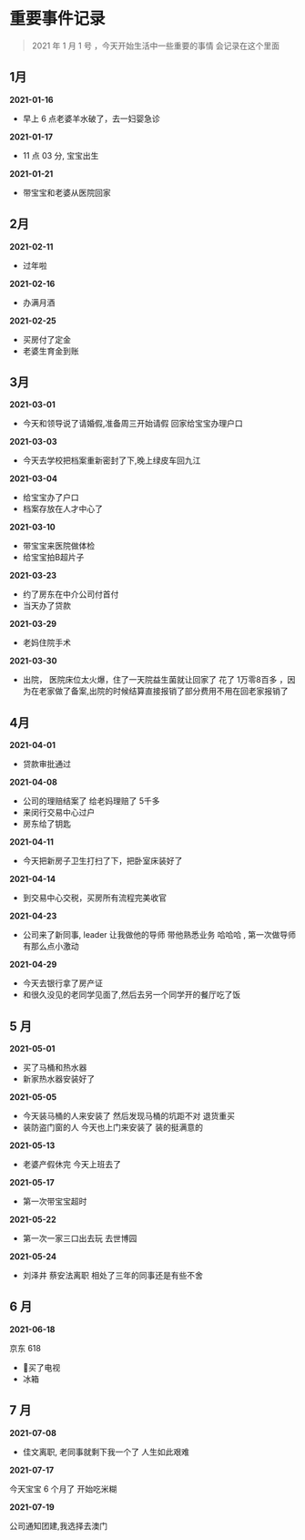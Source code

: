 # 重要事件记录

> 2021 年 1 月 1 号 ，今天开始生活中一些重要的事情 会记录在这个里面  

## 1月

**2021-01-16**

- 早上 6 点老婆羊水破了，去一妇婴急诊

**2021-01-17**

- 11 点 03 分, 宝宝出生

**2021-01-21**

- 带宝宝和老婆从医院回家

## 2月

**2021-02-11**

- 过年啦

**2021-02-16**

- 办满月酒

**2021-02-25**

- 买房付了定金
- 老婆生育金到账

## 3月

**2021-03-01**

- 今天和领导说了请婚假,准备周三开始请假 回家给宝宝办理户口

**2021-03-03**

- 今天去学校把档案重新密封了下,晚上绿皮车回九江

**2021-03-04**

- 给宝宝办了户口
- 档案存放在人才中心了

**2021-03-10**

- 带宝宝来医院做体检
- 给宝宝拍B超片子

**2021-03-23**

- 约了房东在中介公司付首付
- 当天办了贷款

**2021-03-29**

- 老妈住院手术

**2021-03-30**

- 出院， 医院床位太火爆，住了一天院益生菌就让回家了 花了 1万零8百多 ，因为在老家做了备案,出院的时候结算直接报销了部分费用不用在回老家报销了

## 4月

**2021-04-01**

- 贷款审批通过

**2021-04-08**

- 公司的理赔结案了 给老妈理赔了 5千多
- 来闵行交易中心过户
- 房东给了钥匙

**2021-04-11**

- 今天把新房子卫生打扫了下，把卧室床装好了

**2021-04-14**

- 到交易中心交税，买房所有流程完美收官

**2021-04-23**

- 公司来了新同事, leader 让我做他的导师 带他熟悉业务 哈哈哈 , 第一次做导师有那么点小激动 

**2021-04-29**

- 今天去银行拿了房产证
- 和很久没见的老同学见面了,然后去另一个同学开的餐厅吃了饭

## 5 月

**2021-05-01**

- 买了马桶和热水器
- 新家热水器安装好了

**2021-05-05**

- 今天装马桶的人来安装了 然后发现马桶的坑距不对 退货重买
- 装防盗门窗的人 今天也上门来安装了 装的挺满意的

**2021-05-13**

- 老婆产假休完 今天上班去了

**2021-05-17**

- 第一次带宝宝超时

**2021-05-22**

- 第一次一家三口出去玩 去世博园

**2021-05-24**

- 刘泽井 蔡安法离职 相处了三年的同事还是有些不舍

## 6 月

**2021-06-18**

京东 618

- 买了电视
- 冰箱

## 7 月

**2021-07-08**

- 佳文离职, 老同事就剩下我一个了 人生如此艰难

**2021-07-17**

今天宝宝 6 个月了 开始吃米糊

**2021-07-19**

公司通知团建,我选择去澳门



